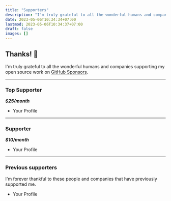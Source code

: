 ```yaml
---
title: "Supporters"
description: "I'm truly grateful to all the wonderful humans and companies supporting my open source work."
date: 2023-05-06T10:34:34+07:00
lastmod: 2023-05-06T10:34:37+07:00
draft: false
images: []
---
```


## Thanks! 🙌

I'm truly grateful to all the wonderful humans and companies supporting my open source work on [GitHub Sponsors](https://github.com/sponsors/wanforge).

---

### Top Supporter

***$25/month***

- Your Profile

---

### Supporter

***$10/month***

- Your Profile

---

### Previous supporters

I'm forever thankful to these people and companies that have previously supported me.

- Your Profile
